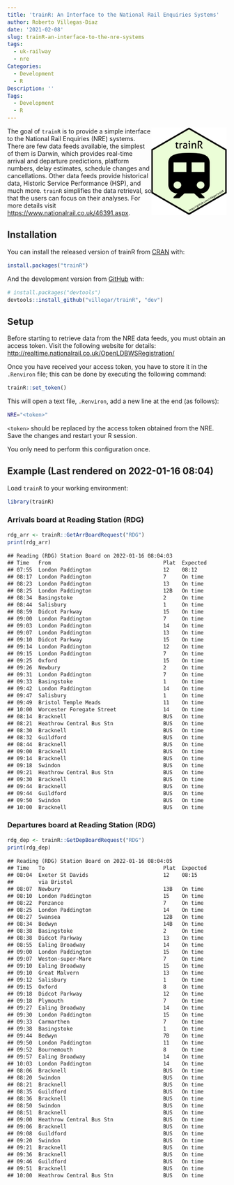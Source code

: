 ```yaml
---
title: 'trainR: An Interface to the National Rail Enquiries Systems'
author: Roberto Villegas-Diaz
date: '2021-02-08'
slug: trainR-an-interface-to-the-nre-systems
tags:
  - uk-railway
  - nre
Categories:
  - Development
  - R
Description: ''
Tags:
  - Development
  - R
---
```


<img src="https://raw.githubusercontent.com/villegar/trainR/main/inst/images/logo.png" alt="logo" align="right" height=200px/>

The goal of `trainR` is to provide a simple interface to the 
National Rail Enquiries (NRE) systems. There are few data feeds 
available, the simplest of them is Darwin, which provides real-time 
arrival and departure predictions, platform numbers, delay estimates, 
schedule changes and cancellations. Other data feeds provide historical 
data, Historic Service Performance (HSP), and much more. `trainR` 
simplifies the data retrieval, so that the users can focus on their 
analyses. For more details visit 
https://www.nationalrail.co.uk/46391.aspx.

## Installation

You can install the released version of trainR from [CRAN](https://CRAN.R-project.org) with:

``` r
install.packages("trainR")
```

And the development version from [GitHub](https://github.com/) with:

``` r
# install.packages("devtools")
devtools::install_github("villegar/trainR", "dev")
```

## Setup
Before starting to retrieve data from the NRE data feeds, you must obtain an access token. 
Visit the following website for details: http://realtime.nationalrail.co.uk/OpenLDBWSRegistration/

Once you have received your access token, you have to store it in the `.Renviron` file; this can be 
done by executing the following command:


```r
trainR::set_token()
```

This will open a text file, `.Renviron`, add a new line at the end (as follows):

```bash
NRE="<token>"
```

`<token>` should be replaced by the access token obtained from the NRE. Save the changes and restart 
your R session.

You only need to perform this configuration once.

## Example (Last rendered on 2022-01-16 08:04)

Load `trainR` to your working environment:

```r
library(trainR)
```

### Arrivals board at Reading Station (RDG)


```r
rdg_arr <- trainR::GetArrBoardRequest("RDG")
print(rdg_arr)
```

```
## Reading (RDG) Station Board on 2022-01-16 08:04:03
## Time   From                                    Plat  Expected
## 07:55  London Paddington                       12    08:12
## 08:17  London Paddington                       7     On time
## 08:23  London Paddington                       13    On time
## 08:25  London Paddington                       12B   On time
## 08:34  Basingstoke                             2     On time
## 08:44  Salisbury                               1     On time
## 08:59  Didcot Parkway                          15    On time
## 09:00  London Paddington                       7     On time
## 09:03  London Paddington                       14    On time
## 09:07  London Paddington                       13    On time
## 09:10  Didcot Parkway                          15    On time
## 09:14  London Paddington                       12    On time
## 09:15  London Paddington                       7     On time
## 09:25  Oxford                                  15    On time
## 09:26  Newbury                                 2     On time
## 09:31  London Paddington                       7     On time
## 09:33  Basingstoke                             1     On time
## 09:42  London Paddington                       14    On time
## 09:47  Salisbury                               1     On time
## 09:49  Bristol Temple Meads                    11    On time
## 10:00  Worcester Foregate Street               14    On time
## 08:14  Bracknell                               BUS   On time
## 08:21  Heathrow Central Bus Stn                BUS   On time
## 08:30  Bracknell                               BUS   On time
## 08:32  Guildford                               BUS   On time
## 08:44  Bracknell                               BUS   On time
## 09:00  Bracknell                               BUS   On time
## 09:14  Bracknell                               BUS   On time
## 09:18  Swindon                                 BUS   On time
## 09:21  Heathrow Central Bus Stn                BUS   On time
## 09:30  Bracknell                               BUS   On time
## 09:44  Bracknell                               BUS   On time
## 09:44  Guildford                               BUS   On time
## 09:50  Swindon                                 BUS   On time
## 10:00  Bracknell                               BUS   On time
```

### Departures board at Reading Station (RDG)


```r
rdg_dep <- trainR::GetDepBoardRequest("RDG")
print(rdg_dep)
```

```
## Reading (RDG) Station Board on 2022-01-16 08:04:05
## Time   To                                      Plat  Expected
## 08:04  Exeter St Davids                        12    08:15
##        via Bristol                             
## 08:07  Newbury                                 13B   On time
## 08:10  London Paddington                       15    On time
## 08:22  Penzance                                7     On time
## 08:25  London Paddington                       14    On time
## 08:27  Swansea                                 12B   On time
## 08:34  Bedwyn                                  14B   On time
## 08:38  Basingstoke                             2     On time
## 08:38  Didcot Parkway                          13    On time
## 08:55  Ealing Broadway                         14    On time
## 09:00  London Paddington                       15    On time
## 09:07  Weston-super-Mare                       7     On time
## 09:10  Ealing Broadway                         15    On time
## 09:10  Great Malvern                           13    On time
## 09:12  Salisbury                               1     On time
## 09:15  Oxford                                  8     On time
## 09:18  Didcot Parkway                          12    On time
## 09:18  Plymouth                                7     On time
## 09:27  Ealing Broadway                         14    On time
## 09:30  London Paddington                       15    On time
## 09:33  Carmarthen                              7     On time
## 09:38  Basingstoke                             1     On time
## 09:44  Bedwyn                                  7B    On time
## 09:50  London Paddington                       11    On time
## 09:52  Bournemouth                             8     On time
## 09:57  Ealing Broadway                         14    On time
## 10:03  London Paddington                       14    On time
## 08:06  Bracknell                               BUS   On time
## 08:20  Swindon                                 BUS   On time
## 08:21  Bracknell                               BUS   On time
## 08:35  Guildford                               BUS   On time
## 08:36  Bracknell                               BUS   On time
## 08:50  Swindon                                 BUS   On time
## 08:51  Bracknell                               BUS   On time
## 09:00  Heathrow Central Bus Stn                BUS   On time
## 09:06  Bracknell                               BUS   On time
## 09:08  Guildford                               BUS   On time
## 09:20  Swindon                                 BUS   On time
## 09:21  Bracknell                               BUS   On time
## 09:36  Bracknell                               BUS   On time
## 09:46  Guildford                               BUS   On time
## 09:51  Bracknell                               BUS   On time
## 10:00  Heathrow Central Bus Stn                BUS   On time
```
